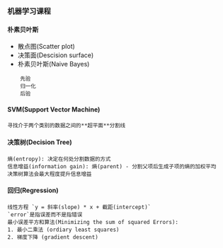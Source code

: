 ### 机器学习课程

#### 朴素贝叶斯

- 散点图(Scatter plot)
- 决策面(Descision surface)
- 朴素贝叶斯(Naive Bayes)
```
    先验
    归一化
    后验
```

#### SVM(Support Vector Machine)

```
寻找介于两个类别的数据之间的**超平面**分割线
```

#### 决策树(Decision Tree)

```
熵(entropy): 决定在何处分割数据的方式
信息增益(information gain): 熵(parent) - 分割父项后生成子项的熵的加权平均
决策树算法会最大程度提升信息增益
```

#### 回归(Regression)

```
线性方程 `y = 斜率(slope) * x + 截距(intercept)`
`error`是指误差而不是指错误
最小误差平方和算法(Minimizing the sum of squared Errors):
1. 最小二乘法 (ordiary least squares)
2. 梯度下降 (gradient descent)
```




















